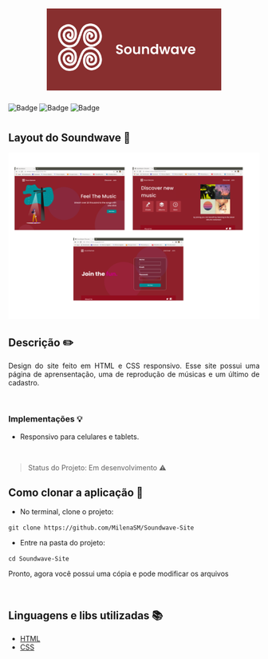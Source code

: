 <h1 align="center">

  <img src="/images/logo.png" width="350" title="soundwave">
</h1>
<p align="center">

![Badge](https://img.shields.io/badge/HTML5-black--blue) ![Badge](https://img.shields.io/badge/CSS3-informational) ![Badge](https://img.shields.io/badge/Status-Em%20Desenvolvimento-brightgreen)

# </p>

</h1>

## Layout do Soundwave :art:

<p align="center">
  <img src="/images/layout.png"  title="layout">
</p>

## Descrição :pencil2:

<p align="justify"> Design do site feito em HTML e CSS responsivo. Esse site possui uma página de aprensentação, uma de reprodução de músicas e um último de cadastro. </p>

<br />

### Implementações :bulb:

- Responsivo para celulares e tablets.

<br />

> Status do Projeto: Em desenvolvimento :warning:

## Como clonar a aplicação :file_folder:

- No terminal, clone o projeto:

`git clone https://github.com/MilenaSM/Soundwave-Site`

- Entre na pasta do projeto:

`cd Soundwave-Site`

<p>Pronto, agora você possui uma cópia e pode modificar os arquivos</p>

<br />

## Linguagens e libs utilizadas :books:

- [HTML](https://developer.mozilla.org/pt-BR/docs/Web/HTML)
- [CSS](https://developer.mozilla.org/pt-BR/docs/Web/CSS)

<br />
